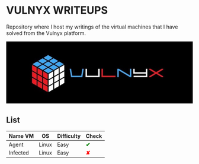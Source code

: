 # VULNYX WRITEUPS

Repository where I host my writings of the virtual machines that I have solved from the Vulnyx platform.

![VULNYX](./img/sddefault.jpg)

## **List**

| **Name VM** | **OS** | **Difficulty** | **Check** |
|-------------|--------|----------------|-----------|
| Agent       | Linux  | Easy           | <span style="color:green">**✔**</span> |
| Infected    | Linux  | Easy           | <span style="color:red">**✘**</span> |
